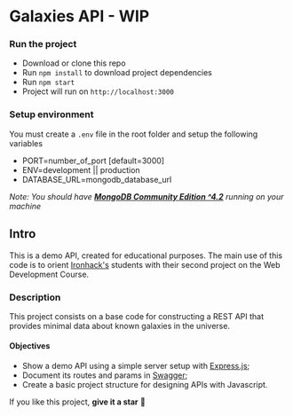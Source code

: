 # Galaxies API - WIP

### **Run the project**

- Download or clone this repo
- Run `npm install` to download project dependencies
- Run `npm start`
- Project will run on `http://localhost:3000`

### Setup environment

You must create a `.env` file in the root folder and setup the following variables

- PORT=number_of_port [default=3000]
- ENV=development || production
- DATABASE_URL=mongodb_database_url

_Note: You should have **[MongoDB Community Edition ^4.2](https://docs.mongodb.com/manual/installation/#mongodb-community-edition-installation-tutorials)** running on your machine_

## Intro

This is a demo API, created for educational purposes. The main use of this code is to orient [Ironhack's](https://www.ironhack.com/br?utm_source=mateus_felix_github&utm_medium=github_readme&utm_campaign=ironhack_alumni_projects) students with their second project on the Web Development Course.

### Description

This project consists on a base code for constructing a REST API that provides minimal data about known galaxies in the universe.

#### Objectives

- Show a demo API using a simple server setup with [Express.js](https://expressjs.com/);
- Document its routes and params in [Swagger](https://swagger.io/);
- Create a basic project structure for designing APIs with Javascript.

If you like this project, **give it a star** :star2:
